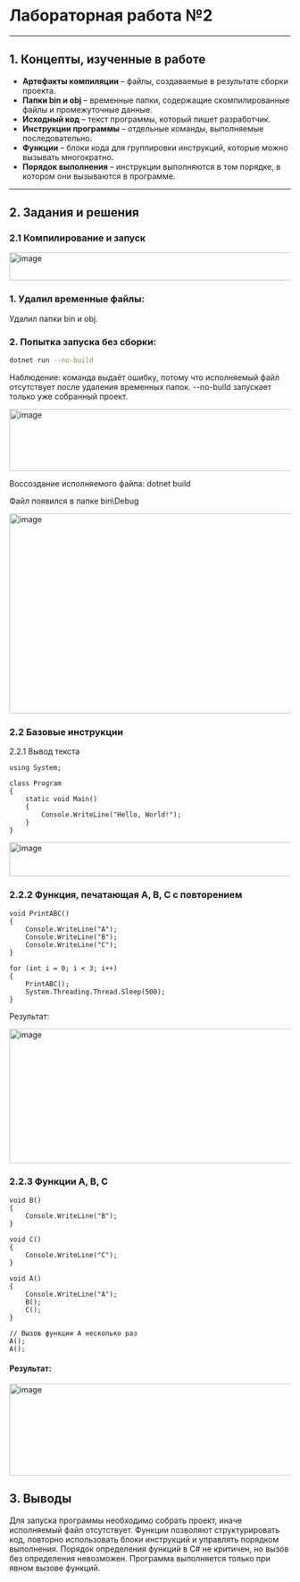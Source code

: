 # Лабораторная работа №2  
---

## 1. Концепты, изученные в работе
- **Артефакты компиляции** – файлы, создаваемые в результате сборки проекта.  
- **Папки bin и obj** – временные папки, содержащие скомпилированные файлы и промежуточные данные.  
- **Исходный код** – текст программы, который пишет разработчик.  
- **Инструкции программы** – отдельные команды, выполняемые последовательно.  
- **Функции** – блоки кода для группировки инструкций, которые можно вызывать многократно.  
- **Порядок выполнения** – инструкции выполняются в том порядке, в котором они вызываются в программе.

---

## 2. Задания и решения

### 2.1 Компилирование и запуск

<img width="798" height="50" alt="image" src="https://github.com/user-attachments/assets/214576e1-3f09-4807-83c9-2177c1641fa5" />

### 1. Удалил временные файлы:

Удалил папки bin и obj.

### 2. Попытка запуска без сборки:

```bash
dotnet run --no-build
```
Наблюдение: команда выдаёт ошибку, потому что исполняемый файл отсутствует после удаления временных папок. --no-build запускает только уже собранный проект.

<img width="1455" height="111" alt="image" src="https://github.com/user-attachments/assets/3e7303e4-018a-42a4-ae1f-c5bdbef990df" />

Воссоздание исполняемого файла:
dotnet build

Файл появился в папке bin\Debug

<img width="851" height="358" alt="image" src="https://github.com/user-attachments/assets/24c4c160-8e58-449c-ae6b-54cc0b4a7705" />

### 2.2 Базовые инструкции
2.2.1 Вывод текста

```
using System;

class Program
{
    static void Main()
    {
        Console.WriteLine("Hello, World!");
    }
}

```
<img width="611" height="61" alt="image" src="https://github.com/user-attachments/assets/34a39c25-7e84-47ef-a86b-43276b304ed3" />

### 2.2.2 Функция, печатающая A, B, C с повторением

```
void PrintABC()
{
    Console.WriteLine("A");
    Console.WriteLine("B");
    Console.WriteLine("C");
}

for (int i = 0; i < 3; i++)
{
    PrintABC();
    System.Threading.Thread.Sleep(500);
}
```
Результат:

<img width="659" height="241" alt="image" src="https://github.com/user-attachments/assets/e42c4a4c-d4fc-4745-a02e-c2a8253510df" />

### 2.2.3 Функции A, B, C
```
void B()
{
    Console.WriteLine("B");
}

void C()
{
    Console.WriteLine("C");
}

void A()
{
    Console.WriteLine("A");
    B();
    C();
}

// Вызов функции A несколько раз
A();
A();

```

#### Результат:
<img width="657" height="164" alt="image" src="https://github.com/user-attachments/assets/81a0f71f-a61f-43b9-a9d0-23c6b2998ed6" />


## 3. Выводы
Для запуска программы необходимо собрать проект, иначе исполняемый файл отсутствует.
Функции позволяют структурировать код, повторно использовать блоки инструкций и управлять порядком выполнения.
Порядок определения функций в C# не критичен, но вызов без определения невозможен.
Программа выполняется только при явном вызове функций.
